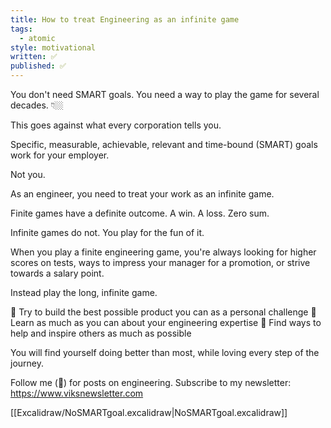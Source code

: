 ```yaml
---
title: How to treat Engineering as an infinite game
tags:
  - atomic
style: motivational
written: ✅
published: ✅
---
```

You don't need SMART goals. You need a way to play the game for several decades. 👇🏼

This goes against what every corporation tells you. 

Specific, measurable, achievable, relevant and time-bound (SMART) goals work for your employer. 

Not you.

As an engineer, you need to treat your work as an infinite game.

Finite games have a definite outcome. A win. A loss. Zero sum.

Infinite games do not. You play for the fun of it.

When you play a finite engineering game, you're always looking for higher scores on tests, ways to impress your manager for a promotion, or strive towards a salary point.

Instead play the long, infinite game.

🔹 Try to build the best possible product you can as a personal challenge
🔹 Learn as much as you can about your engineering expertise
🔹 Find ways to help and inspire others as much as possible

You will find yourself doing better than most, while loving every step of the journey.

Follow me (🔔) for posts on engineering.
Subscribe to my newsletter: https://www.viksnewsletter.com

[[Excalidraw/NoSMARTgoal.excalidraw|NoSMARTgoal.excalidraw]]
